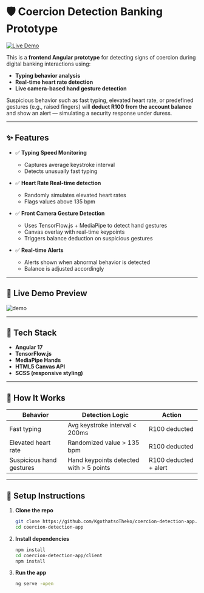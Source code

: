 # 🛡️ Coercion Detection Banking Prototype

[![Live Demo](https://img.shields.io/badge/Live%20Demo-coercion--app.web.app-1976d2?style=for-the-badge&logo=google-chrome&logoColor=white)](https://coercion-app.web.app/)


This is a **frontend Angular prototype** for detecting signs of coercion during digital banking interactions using:

- **Typing behavior analysis**
- **Real-time heart rate detection**
- **Live camera-based hand gesture detection**

Suspicious behavior such as fast typing, elevated heart rate, or predefined gestures (e.g., raised fingers) will **deduct R100 from the account balance** and show an alert — simulating a security response under duress.

---

## ✨ Features

- ✅ **Typing Speed Monitoring**
  - Captures average keystroke interval
  - Detects unusually fast typing

- ✅ **Heart Rate Real-time detection**
  - Randomly simulates elevated heart rates
  - Flags values above 135 bpm

- ✅ **Front Camera Gesture Detection**
  - Uses TensorFlow.js + MediaPipe to detect hand gestures
  - Canvas overlay with real-time keypoints
  - Triggers balance deduction on suspicious gestures

- ✅ **Real-time Alerts**
  - Alerts shown when abnormal behavior is detected
  - Balance is adjusted accordingly

---

## 📸 Live Demo Preview

![demo](https://github.com/user-attachments/assets/0826d774-23a0-439d-9882-661c8c58d52e)

---

## 🧱 Tech Stack

- **Angular 17**
- **TensorFlow.js**
- **MediaPipe Hands**
- **HTML5 Canvas API**
- **SCSS (responsive styling)**

---

## 🧪 How It Works

| Behavior                  | Detection Logic                               | Action                          |
|---------------------------|-----------------------------------------------|---------------------------------|
| Fast typing               | Avg keystroke interval < 200ms                | R100 deducted                   |
| Elevated heart rate       | Randomized value > 135 bpm                    | R100 deducted                   |
| Suspicious hand gestures  | Hand keypoints detected with > 5 points       | R100 deducted + alert           |

---

## 🚀 Setup Instructions

1. **Clone the repo**
   ```bash
   git clone https://github.com/KgothatsoTheko/coercion-detection-app.git
   cd coercion-detection-app

2. **Install dependencies**
    ```bash
    npm install
    cd coercion-detection-app/client
    npm install

3. **Run the app**
   ```bash
   ng serve -open  
